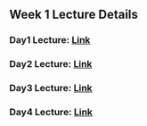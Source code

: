 ## Week 1 Lecture Details
### Day1 Lecture: [Link](https://experience-admin.masaischool.com/lectures/detail/?id=85004)
### Day2 Lecture: [Link](https://experience-admin.masaischool.com/lectures/detail/?id=85005)
### Day3 Lecture: [Link](https://experience-admin.masaischool.com/lectures/detail/?id=85006)
### Day4 Lecture: [Link](https://experience-admin.masaischool.com/lectures/detail/?id=85205)
